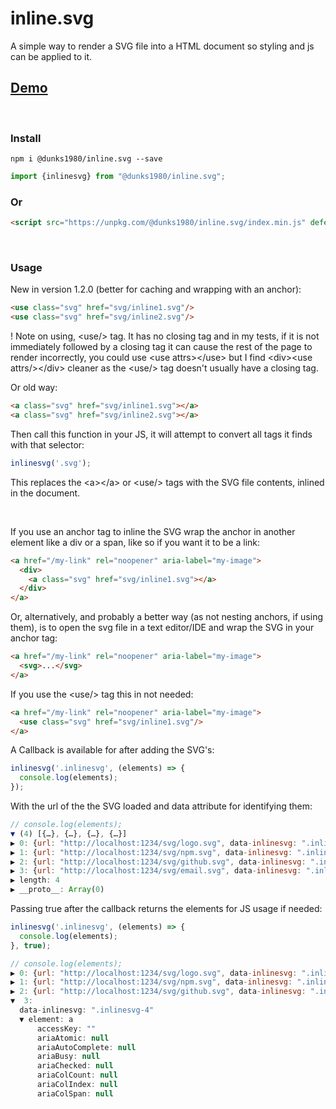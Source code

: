 # inline.svg

A simple way to render a SVG file into a HTML document so styling and js can be applied to it.
<br />
## <a href="https://inlinesvg.dunks1980.com">Demo</a>
<br />

### Install
```
npm i @dunks1980/inline.svg --save
```
```javascript
import {inlinesvg} from "@dunks1980/inline.svg";
```
### Or

```html
<script src="https://unpkg.com/@dunks1980/inline.svg/index.min.js" defer></script>
```
<br />

### Usage

New in version 1.2.0 (better for caching and wrapping with an anchor):

```html
<use class="svg" href="svg/inline1.svg"/>
<use class="svg" href="svg/inline2.svg"/>
```
! Note on using, &lt;use/&gt; tag. It has no closing tag and in my tests, if it is not immediately followed by a closing tag it can cause the rest of the page to render incorrectly, you could use &lt;use attrs&gt;&lt;/use&gt; but I find &lt;div&gt;&lt;use attrs/>&lt;/div&gt; cleaner as the &lt;use/&gt; tag doesn't usually have a closing tag. 

Or old way:

```html
<a class="svg" href="svg/inline1.svg"></a>
<a class="svg" href="svg/inline2.svg"></a>
```
Then call this function in your JS, it will attempt to convert all tags it finds with that selector:

```javascript
inlinesvg('.svg');
```
This replaces the &lt;a&gt;&lt;/a&gt; <a></a> or &lt;use/&gt; tags with the SVG file contents, inlined in the document. 

<br/>

If you use an anchor tag to inline the SVG wrap the anchor in another element like a div or a span, like so if you want it to be a link:

```html
<a href="/my-link" rel="noopener" aria-label="my-image">
  <div> 
    <a class="svg" href="svg/inline1.svg"></a>
  </div>
</a>
```

Or, alternatively, and probably a better way (as not nesting anchors, if using them), is to open the svg file in a text editor/IDE and wrap the SVG in your anchor tag:
```html
<a href="/my-link" rel="noopener" aria-label="my-image">
  <svg>...</svg>
</a>
```

If you use the &lt;use/&gt; tag this in not needed:

```html
<a href="/my-link" rel="noopener" aria-label="my-image">
  <use class="svg" href="svg/inline1.svg"/>
</a>
```

A Callback is available for after adding the SVG's:

```javascript
inlinesvg('.inlinesvg', (elements) => {
  console.log(elements);
});

```

With the url of the the SVG loaded and data attribute for identifying them:
```javascript
// console.log(elements);
▼ (4) [{…}, {…}, {…}, {…}]
▶ 0: {url: "http://localhost:1234/svg/logo.svg", data-inlinesvg: ".inlinesvg-1", element: false}
▶ 1: {url: "http://localhost:1234/svg/npm.svg", data-inlinesvg: ".inlinesvg-2", element: false}
▶ 2: {url: "http://localhost:1234/svg/github.svg", data-inlinesvg: ".inlinesvg-3", element: false}
▶ 3: {url: "http://localhost:1234/svg/email.svg", data-inlinesvg: ".inlinesvg-4", element: false}
▶ length: 4
▶ __proto__: Array(0)
```

Passing true after the callback returns the elements for JS usage if needed:

```javascript
inlinesvg('.inlinesvg', (elements) => {
  console.log(elements);
}, true);
```


```javascript
// console.log(elements);
▶ 0: {url: "http://localhost:1234/svg/logo.svg", data-inlinesvg: ".inlinesvg-1", element: a}
▶ 1: {url: "http://localhost:1234/svg/npm.svg", data-inlinesvg: ".inlinesvg-2", element: a}
▶ 2: {url: "http://localhost:1234/svg/github.svg", data-inlinesvg: ".inlinesvg-3", element: a}
▼  3:
  data-inlinesvg: ".inlinesvg-4"
  ▼ element: a
      accessKey: ""
      ariaAtomic: null
      ariaAutoComplete: null
      ariaBusy: null
      ariaChecked: null
      ariaColCount: null
      ariaColIndex: null
      ariaColSpan: null
```